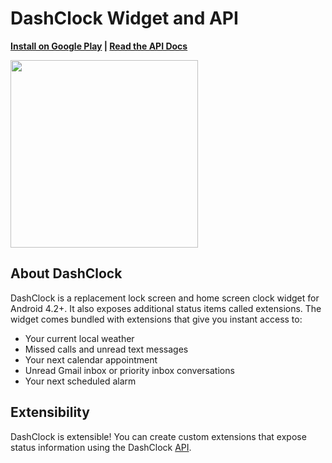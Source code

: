 # DashClock Widget and API

**[Install on Google Play](https://play.google.com/store/apps/details?id=net.nurik.roman.dashclock) | [Read the API Docs](https://github.com/romannurik/dashclock/blob/wiki/API.md)**

<img src="https://raw.githubusercontent.com/romannurik/dashclock/master/art/teaser.png" width="300">

## About DashClock

DashClock is a replacement lock screen and home screen clock widget for Android 4.2+. It also exposes additional status items called extensions. The widget comes bundled with extensions that give you instant access to:

 * Your current local weather
 * Missed calls and unread text messages
 * Your next calendar appointment
 * Unread Gmail inbox or priority inbox conversations
 * Your next scheduled alarm


## Extensibility

DashClock is extensible! You can create custom extensions that expose status information using the DashClock [API](https://github.com/romannurik/dashclock/blob/wiki/API.md).
